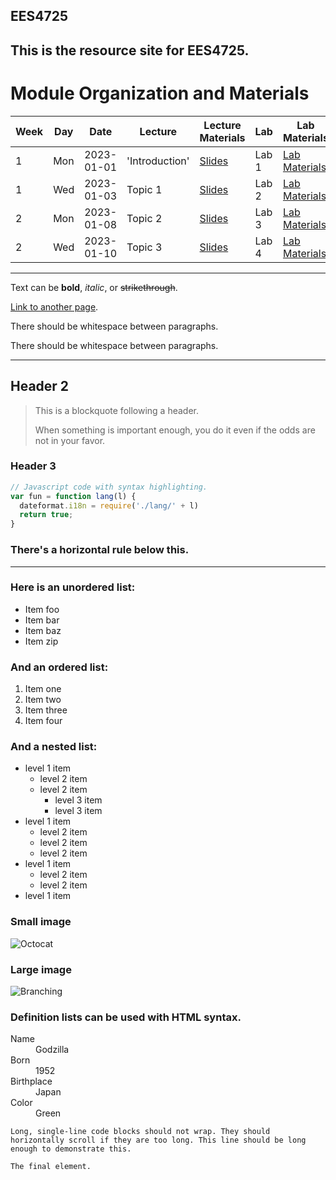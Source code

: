 EES4725
---
This is the resource site for EES4725. 
---

# Module Organization and Materials

| Week | Day | Date       | Lecture          | Lecture Materials | Lab | Lab Materials   | Deliverables   |
| --- | --- | ---------- | ---------------- | ------------------ | --- | --------------- | --------------- |
| 1    | Mon | 2023-01-01 | 'Introduction'     | [Slides](#)        | Lab 1 | [Lab Materials](#) | Assignment 1   |
| 1    | Wed | 2023-01-03 | Topic 1           | [Slides](#)        | Lab 2 | [Lab Materials](#) | -              |
| 2    | Mon | 2023-01-08 | Topic 2           | [Slides](#)        | Lab 3 | [Lab Materials](#) | Quiz 1         |
| 2    | Wed | 2023-01-10 | Topic 3           | [Slides](#)        | Lab 4 | [Lab Materials](#) | Assignment 2   |


---


Text can be **bold**, _italic_, or ~~strikethrough~~.

[Link to another page](./another-page.html).

There should be whitespace between paragraphs.

There should be whitespace between paragraphs.

---
## Header 2

> This is a blockquote following a header.
>
> When something is important enough, you do it even if the odds are not in your favor.

### Header 3

```js
// Javascript code with syntax highlighting.
var fun = function lang(l) {
  dateformat.i18n = require('./lang/' + l)
  return true;
}
```



### There's a horizontal rule below this.

* * *

### Here is an unordered list:

*   Item foo
*   Item bar
*   Item baz
*   Item zip

### And an ordered list:

1.  Item one
1.  Item two
1.  Item three
1.  Item four

### And a nested list:

- level 1 item
  - level 2 item
  - level 2 item
    - level 3 item
    - level 3 item
- level 1 item
  - level 2 item
  - level 2 item
  - level 2 item
- level 1 item
  - level 2 item
  - level 2 item
- level 1 item

### Small image

![Octocat](https://github.githubassets.com/images/icons/emoji/octocat.png)

### Large image

![Branching](https://guides.github.com/activities/hello-world/branching.png)


### Definition lists can be used with HTML syntax.

<dl>
<dt>Name</dt>
<dd>Godzilla</dd>
<dt>Born</dt>
<dd>1952</dd>
<dt>Birthplace</dt>
<dd>Japan</dd>
<dt>Color</dt>
<dd>Green</dd>
</dl>

```
Long, single-line code blocks should not wrap. They should horizontally scroll if they are too long. This line should be long enough to demonstrate this.
```

```
The final element.
```
